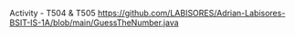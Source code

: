 Activity - T504 & T505
https://github.com/LABISORES/Adrian-Labisores-BSIT-IS-1A/blob/main/GuessTheNumber.java
